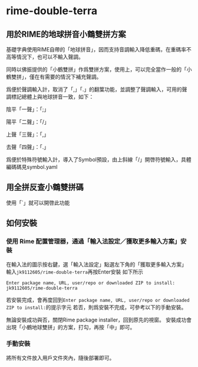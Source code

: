 # rime-double-terra

## 用於RIME的地球拼音小鶴雙拼方案

基礎字典使用RIME自帶的「地球拼音」，因而支持音調輸入降低重碼，在重碼率不高等情況下，也可以不輸入聲調。

同時以佛振提供的「小鶴雙拼」作爲雙拼方案，使用上，可以完全當作一般的「小鶴雙拼」，僅在有需要的情況下補充聲調。

爲便於聲調輸入計，取消了「,」「.」的翻䈎功能，並調整了聲調輸入，可用的聲調標記總體上與地球拼音一致，如下：

陰平「一聲」：「;」

陽平「二聲」：「/」

上聲「三聲」：「,」

去聲「四聲」：「.」

爲便於特殊符號輸入計，導入了Symbol預設，由上斜線「/」開啓符號輸入，具體編碼碼見symbol.yaml
## 用全拼反查小鶴雙拼碼
使用「`」就可以開啓此功能

## 如何安裝
### 使用 Rime 配置管理器，通過「輸入法設定／獲取更多輸入方案」安裝
在輸入法的圖示按右鍵，選「輸入法設定」點選左下角的「獲取更多輸入方案」
輸入`jk9112605/rime-double-terra`再按Enter安裝
如下所示
```
Enter package name, URL, user/repo or downloaded ZIP to install: jk9112605/rime-double-terra
```
若安裝完成，會再度回到`Enter package name, URL, user/repo or downloaded ZIP to install:`的提示字元
若否，則爲安裝不完成，可參考以下的手動安裝。

無論安裝成功與否，關閉Rime package installer，回到原先的視窗。
安裝成功會出現「小鶴地球雙拼」的方案，打勾，再按「中」即可。

### 手動安裝
將所有文件放入用戶文件夾內，隨後部署即可。


